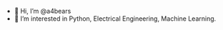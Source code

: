 - 👋 Hi, I’m @a4bears
- 👀 I’m interested in Python, Electrical Engineering, Machine Learning.

<!---
a4bears/a4bears is a ✨ special ✨ repository because its `README.md` (this file) appears on your GitHub profile.
You can click the Preview link to take a look at your changes.
--->
